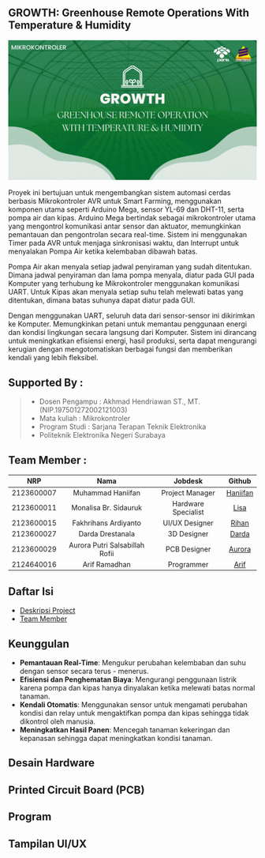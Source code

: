 ## GROWTH: Greenhouse Remote Operations With Temperature & Humidity

![Logo GROWTH](https://github.com/MHaniifan/GROWTH/blob/main/Assets/Banner%20GROWTH.jpg)

Proyek ini bertujuan untuk mengembangkan sistem automasi cerdas berbasis Mikrokontroler AVR untuk Smart Farming, menggunakan komponen utama seperti Arduino Mega, sensor YL-69 dan DHT-11, serta pompa air dan kipas. Arduino Mega bertindak sebagai mikrokontroler utama yang mengontrol komunikasi antar sensor dan aktuator, memungkinkan pemantauan dan pengontrolan secara real-time. Sistem ini menggunakan Timer pada AVR untuk menjaga sinkronisasi waktu, dan Interrupt untuk menyalakan Pompa Air ketika kelembaban dibawah batas.

Pompa Air akan menyala setiap jadwal penyiraman yang sudah ditentukan. Dimana jadwal penyiraman dan lama pompa menyala, diatur pada GUI pada Komputer yang terhubung ke Mikrokontroler menggunakan komunikasi UART. Untuk Kipas akan menyala setiap suhu telah melewati batas yang ditentukan, dimana batas suhunya dapat diatur pada GUI.

Dengan menggunakan UART, seluruh data dari sensor-sensor ini dikirimkan ke Komputer. Memungkinkan petani untuk memantau penggunaan energi dan kondisi lingkungan secara langsung dari Komputer. Sistem ini dirancang untuk meningkatkan efisiensi energi, hasil produksi, serta dapat mengurangi kerugian dengan mengotomatiskan berbagai fungsi dan memberikan kendali yang lebih fleksibel.

## Supported By :
>- Dosen Pengampu : Akhmad Hendriawan ST., MT. (NIP.197501272002121003)
>- Mata kuliah : Mikrokontroler
>- Program Studi : Sarjana Terapan Teknik Elektronika
>- Politeknik Elektronika Negeri Surabaya<br> 

## Team Member :
|      NRP      |       Nama      |    Jobdesk    |   Github |
| :-----------:|:----------------:| :------------:| :-----:|
| 2123600007    | Muhammad Haniifan  | Project Manager       | [Haniifan](https://github.com/MHaniifan)
| 2123600011    | Monalisa Br. Sidauruk         |   Hardware Specialist | [Lisa](https://github.com/MonalisaSidauruk)
| 2123600015    | Fakhrihans Ardiyanto         |    UI/UX Designer      | [Rihan](https://github.com/FakhrihansArdiyanto)
| 2123600027    | Darda Drestanala                | 3D Designer | [Darda](https://github.com/dardadrestanala)
| 2123600029    | Aurora Putri Salsabillah Rofii               | PCB Designer     | [Aurora](https://github.com/aurorapsr)
| 2124640016    | Arif Ramadhan               | Programmer     |[Arif](https://github.com/arif-rmdhn)

## Daftar Isi
- [Deskripsi Project](https://github.com/MHaniifan/GROWTH#growth-greenhouse-remote-operations-with-temperaturehumidity)
- [Team Member](https://github.com/MHaniifan/GROWTH#team-member-)

## Keunggulan
- **Pemantauan Real-Time**: Mengukur perubahan kelembaban dan suhu dengan sensor secara terus - menerus.
- **Efisiensi dan Penghematan Biaya**: Mengurangi penggunaan listrik karena pompa dan kipas hanya dinyalakan ketika melewati batas normal tanaman.
- **Kendali Otomatis**: Menggunakan sensor untuk mengamati perubahan kondisi dan relay untuk mengaktifkan pompa dan kipas sehingga tidak dikontrol oleh manusia.
- **Meningkatkan Hasil Panen**: Mencegah tanaman kekeringan dan kepanasan sehingga dapat meningkatkan kondisi tanaman.

## Desain Hardware

## Printed Circuit Board (PCB)

## Program

## Tampilan UI/UX